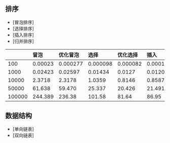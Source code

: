 ## 排序
* [冒泡排序]
* [选择排序]
* [插入排序]
* [归并排序]

||冒泡|优化冒泡|选择|优化选择|插入|归并|
|:---|:---|:---|:---|:---|:---|:---|
|100|0.00023|0.000277|0.000098|0.000082|0.000104|0.000192|
|1000|0.02423|0.02597|0.01434|0.0127|0.01208|0.0026|
|10000|2.3718|2.3178|1.0359|0.8146|0.8587|0.0222|
|50000|61.638|59.470|25.337|20.426|21.491|0.1248|
|100000|244.389|236.38|101.58|81.64|86.95|0.267|
## 数据结构
* [单向链表]
* [双向链表]
